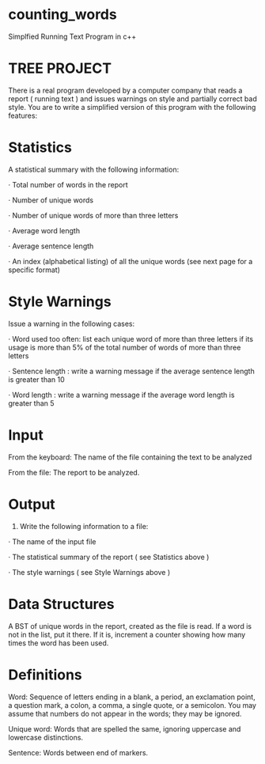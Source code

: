 # counting_words
Simplfied Running Text Program in c++

# TREE PROJECT

There is a real program developed by a computer company that reads a report ( running text ) and issues warnings on style and partially correct bad style. You are to write a simplified version of this program with the following features:

# Statistics

A statistical summary with the following information:

· Total number of words in the report

· Number of unique words

· Number of unique words of more than three letters

· Average word length

· Average sentence length

· An index (alphabetical listing) of all the unique words (see next page for a specific format)

# Style Warnings

Issue a warning in the following cases:

· Word used too often: list each unique word of more than three letters if its usage is more than 5% of the total number of words of more than three letters

· Sentence length : write a warning message if the average sentence length is greater than 10

· Word length : write a warning message if the average word length is greater than 5

# Input

From the keyboard: The name of the file containing the text to be analyzed

From the file: The report to be analyzed.

# Output

1. Write the following information to a file:

· The name of the input file

· The statistical summary of the report ( see Statistics above )

· The style warnings ( see Style Warnings above )

# Data Structures

A BST of unique words in the report, created as the file is read. If a word is not in the list, put it there. If it is, increment a counter showing how many times the word has been used.

# Definitions

Word: Sequence of letters ending in a blank, a period, an exclamation point, a question mark, a colon, a comma, a single quote, or a semicolon. You may assume that numbers do not appear in the words; they may be ignored.

Unique word: Words that are spelled the same, ignoring uppercase and lowercase distinctions.

Sentence: Words between end of markers.
